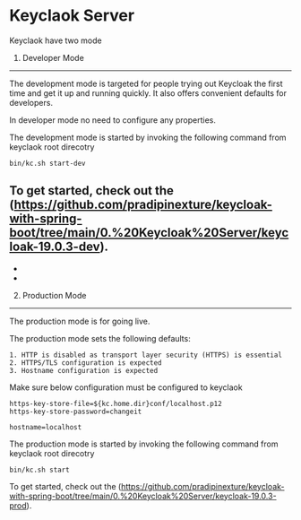 Keyclaok Server
===============

Keyclaok have two mode 



1. Developer Mode 
-----------------

The development mode is targeted for people trying out Keycloak the first time and get it up and running quickly. It also offers convenient defaults for developers.

In developer mode no need to configure any properties.

The development mode is started by invoking the following command from keyclaok root direcotry

	bin/kc.sh start-dev

To get started, check out the (https://github.com/pradipinexture/keycloak-with-spring-boot/tree/main/0.%20Keycloak%20Server/keycloak-19.0.3-dev). 
-
-
-

2. Production Mode 
------------------

The production mode is for going live.

The production mode sets the following defaults:

	1. HTTP is disabled as transport layer security (HTTPS) is essential
	2. HTTPS/TLS configuration is expected
	3. Hostname configuration is expected

Make sure below configuration must be configured to keyclaok

	https-key-store-file=${kc.home.dir}conf/localhost.p12
	https-key-store-password=changeit

	hostname=localhost

The production mode is started by invoking the following command from keyclaok root direcotry

	bin/kc.sh start
	
To get started, check out the (https://github.com/pradipinexture/keycloak-with-spring-boot/tree/main/0.%20Keycloak%20Server/keycloak-19.0.3-prod).

